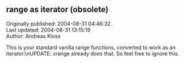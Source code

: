## range as iterator (obsolete)  
Originally published: 2004-08-31 04:46:32  
Last updated: 2004-08-31 13:15:19  
Author: Andreas Kloss  
  
This is your standard vanilla range functions, converted to work as an iterator:\nUPDATE: xrange already does that. So feel free to ignore this.